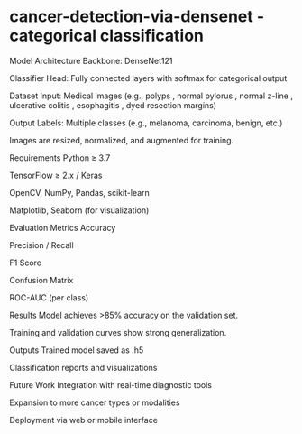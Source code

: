 # cancer-detection-via-densenet - categorical classification

 Model Architecture
Backbone: DenseNet121

Classifier Head: Fully connected layers with softmax for categorical output

Dataset
Input: Medical images (e.g., polyps , normal pylorus , normal z-line , ulcerative colitis , esophagitis , dyed resection margins)

Output Labels: Multiple classes (e.g., melanoma, carcinoma, benign, etc.)

Images are resized, normalized, and augmented for training.

Requirements
Python ≥ 3.7

TensorFlow ≥ 2.x / Keras

OpenCV, NumPy, Pandas, scikit-learn

Matplotlib, Seaborn (for visualization)


Evaluation Metrics
Accuracy

Precision / Recall

F1 Score

Confusion Matrix

ROC-AUC (per class)

Results
Model achieves >85% accuracy on the validation set.

Training and validation curves show strong generalization.

Outputs
Trained model saved as .h5

Classification reports and visualizations


Future Work
Integration with real-time diagnostic tools

Expansion to more cancer types or modalities

Deployment via web or mobile interface
